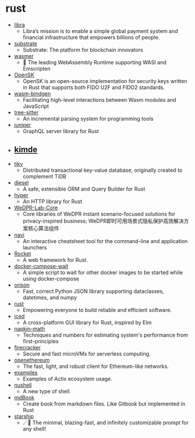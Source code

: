 # rust
- [libra](https://github.com/libra/libra)
  - Libra’s mission is to enable a simple global payment system and financial infrastructure that empowers billions of people.
- [substrate](https://github.com/paritytech/substrate)
  - Substrate: The platform for blockchain innovators
- [wasmer](https://github.com/wasmerio/wasmer)
  - 🚀 The leading WebAssembly Runtime supporting WASI and Emscripten
- [OpenSK](https://github.com/google/OpenSK)
  - OpenSK is an open-source implementation for security keys written in Rust that supports both FIDO U2F and FIDO2 standards.
- [wasm-bindgen](https://github.com/rustwasm/wasm-bindgen)
  - Facilitating high-level interactions between Wasm modules and JavaScript
- [tree-sitter](https://github.com/tree-sitter/tree-sitter)
  - An incremental parsing system for programming tools
- [juniper](https://github.com/graphql-rust/juniper)
  - GraphQL server library for Rust
- [kimde](https://github.com/POMMI3R/kimde)
  - 
- [tikv](https://github.com/tikv/tikv)
  - Distributed transactional key-value database, originally created to complement TiDB
- [diesel](https://github.com/diesel-rs/diesel)
  - A safe, extensible ORM and Query Builder for Rust
- [hyper](https://github.com/hyperium/hyper)
  - An HTTP library for Rust
- [WeDPR-Lab-Core](https://github.com/WeBankBlockchain/WeDPR-Lab-Core)
  - Core libraries of WeDPR instant scenario-focused solutions for privacy-inspired business; WeDPR即时可用场景式隐私保护高效解决方案核心算法组件
- [navi](https://github.com/denisidoro/navi)
  - An interactive cheatsheet tool for the command-line and application launchers
- [Rocket](https://github.com/SergioBenitez/Rocket)
  - A web framework for Rust.
- [docker-compose-wait](https://github.com/ufoscout/docker-compose-wait)
  - A simple script to wait for other docker images to be started while using docker-compose
- [orjson](https://github.com/ijl/orjson)
  - Fast, correct Python JSON library supporting dataclasses, datetimes, and numpy
- [rust](https://github.com/rust-lang/rust)
  - Empowering everyone to build reliable and efficient software.
- [iced](https://github.com/hecrj/iced)
  - A cross-platform GUI library for Rust, inspired by Elm
- [napkin-math](https://github.com/sirupsen/napkin-math)
  - Techniques and numbers for estimating system's performance from first-principles
- [firecracker](https://github.com/firecracker-microvm/firecracker)
  - Secure and fast microVMs for serverless computing.
- [openethereum](https://github.com/openethereum/openethereum)
  - The fast, light, and robust client for Ethereum-like networks.
- [examples](https://github.com/actix/examples)
  - Examples of Actix ecosystem usage.
- [nushell](https://github.com/nushell/nushell)
  - A new type of shell
- [mdBook](https://github.com/rust-lang/mdBook)
  - Create book from markdown files. Like Gitbook but implemented in Rust
- [starship](https://github.com/starship/starship)
  - ☄🌌️ The minimal, blazing-fast, and infinitely customizable prompt for any shell!
